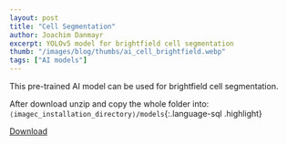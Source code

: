 ```yaml
---
layout: post
title: "Cell Segmentation"
author: Joachim Danmayr
excerpt: YOLOv5 model for brightfield cell segmentation
thumb: "/images/blog/thumbs/ai_cell_brightfield.webp"
tags: ["AI models"]
---
```


This pre-trained AI model can be used for brightfield cell segmentation.

After download unzip and copy the whole folder into: `⟨imagec_installation_directory⟩/models`{:.language-sql .highlight}

[Download](/downloads/university_of_sbg_brightfield_cell_segmentation_v3.zip)

